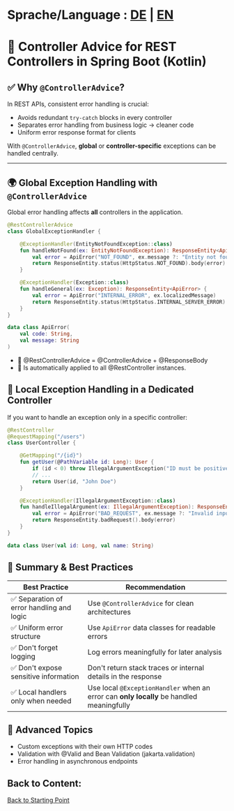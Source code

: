 # Sprache/Language : [DE](CONTROLLER_ADVICE.md) | [EN](CONTROLLER_ADVICE_EN.md)

# 🎯 Controller Advice for REST Controllers in Spring Boot (Kotlin)

## ✅ Why `@ControllerAdvice`?

In REST APIs, consistent error handling is crucial:

- Avoids redundant `try-catch` blocks in every controller
- Separates error handling from business logic → cleaner code
- Uniform error response format for clients

With `@ControllerAdvice`, **global** or **controller-specific** exceptions can be handled centrally.

---

## 🌍 Global Exception Handling with `@ControllerAdvice`

Global error handling affects **all** controllers in the application.

```kotlin
@RestControllerAdvice
class GlobalExceptionHandler {

    @ExceptionHandler(EntityNotFoundException::class)
    fun handleNotFound(ex: EntityNotFoundException): ResponseEntity<ApiError> {
        val error = ApiError("NOT_FOUND", ex.message ?: "Entity not found")
        return ResponseEntity.status(HttpStatus.NOT_FOUND).body(error)
    }

    @ExceptionHandler(Exception::class)
    fun handleGeneral(ex: Exception): ResponseEntity<ApiError> {
        val error = ApiError("INTERNAL_ERROR", ex.localizedMessage)
        return ResponseEntity.status(HttpStatus.INTERNAL_SERVER_ERROR).body(error)
    }
}

data class ApiError(
    val code: String,
    val message: String
)
```
- 📌 @RestControllerAdvice = @ControllerAdvice + @ResponseBody
- 📌 Is automatically applied to all @RestController instances.


## 🎯 Local Exception Handling in a Dedicated Controller
If you want to handle an exception only in a specific controller:
```kotlin
@RestController
@RequestMapping("/users")
class UserController {

    @GetMapping("/{id}")
    fun getUser(@PathVariable id: Long): User {
        if (id < 0) throw IllegalArgumentException("ID must be positive")
        // ...
        return User(id, "John Doe")
    }

    @ExceptionHandler(IllegalArgumentException::class)
    fun handleIllegalArgument(ex: IllegalArgumentException): ResponseEntity<ApiError> {
        val error = ApiError("BAD_REQUEST", ex.message ?: "Invalid input")
        return ResponseEntity.badRequest().body(error)
    }
}

data class User(val id: Long, val name: String)
```

## 🧠 Summary & Best Practices

| Best Practice                             | Recommendation                                                                                    |
| ----------------------------------------- | ------------------------------------------------------------------------------------------------- |
| ✅ Separation of error handling and logic | Use `@ControllerAdvice` for clean architectures                                                   |
| ✅ Uniform error structure                | Use `ApiError` data classes for readable errors                                                   |
| ✅ Don't forget logging                   | Log errors meaningfully for later analysis                                                        |
| ✅ Don't expose sensitive information     | Don't return stack traces or internal details in the response                                     |
| ✅ Local handlers only when needed        | Use local `@ExceptionHandler` when an error can **only locally** be handled meaningfully         |

## 📘 Advanced Topics
- Custom exceptions with their own HTTP codes
- Validation with @Valid and Bean Validation (jakarta.validation)
- Error handling in asynchronous endpoints



## Back to Content:
[Back to Starting Point](../README_EN.md)